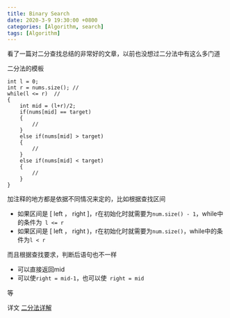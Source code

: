```yaml
---
title: Binary Search
date: 2020-3-9 19:30:00 +0800
categories: [Algorithm, search]
tags: [Algorithm]
---
```


看了一篇对二分查找总结的非常好的文章，以前也没想过二分法中有这么多门道

二分法的模板

```
int l = 0;
int r = nums.size(); //
while(l <= r)  //
{
    int mid = (l+r)/2;
    if(nums[mid] == target)
    {
        //
    }
    else if(nums[mid] > target)
    {
        //
    }
    else if(nums[mid] < target)
    {
        //
    }
}
```

加注释的地方都是依据不同情况来定的，比如根据查找区间
* 如果区间是 [ left ， right ]，r在初始化时就需要为```num.size() - 1```，while中的条件为``` l <= r```
* 如果区间是 [ left ， right )，r在初始化时就需要为```num.size()```，while中的条件为``` l < r ```

而且根据查找要求，判断后语句也不一样
* 可以直接返回mid
* 可以使``` right = mid-1 ```，也可以使``` right = mid```

等

详文 [二分法详解](https://leetcode-cn.com/problems/find-first-and-last-position-of-element-in-sorted-array/solution/er-fen-cha-zhao-suan-fa-xi-jie-xiang-jie-by-labula/#comment)
